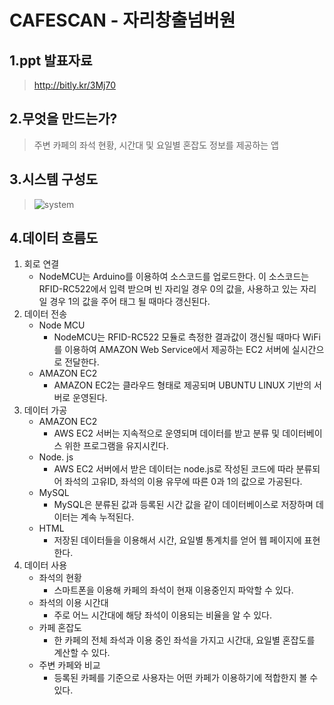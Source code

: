 CAFESCAN - 자리창출넘버원
=============

1.ppt 발표자료
-------------
>http://bitly.kr/3Mj70

2.무엇을 만드는가?
-------------
>주변 카페의 좌석 현황, 시간대 및 요일별 혼잡도 정보를 제공하는 앱

3.시스템 구성도
-------------
>![system](https://user-images.githubusercontent.com/48238562/56094223-d63bcb80-5f0c-11e9-9cd3-92a7245f1d84.png)

4.데이터 흐름도
-------------
1. 회로 연결
    - NodeMCU는 Arduino를 이용하여 소스코드를 업로드한다. 이 소스코드는 RFID-RC522에서 입력 받으며 빈 자리일 경우 0의 값을, 사용하고 있는 자리일 경우 1의 값을 주어 태그 될 때마다 갱신된다.
2. 데이터 전송
    - Node MCU
        + NodeMCU는 RFID-RC522 모듈로 측정한 결과값이 갱신될 때마다 WiFi를 이용하여 AMAZON Web Service에서 제공하는 EC2 서버에 실시간으로 전달한다.
    - AMAZON EC2
        + AMAZON EC2는 클라우드 형태로 제공되며 UBUNTU LINUX 기반의 서버로 운영된다.
3. 데이터 가공
    - AMAZON EC2
        + AWS EC2 서버는 지속적으로 운영되며 데이터를 받고 분류 및 데이터베이스 위한 프로그램을 유지시킨다.
    - Node. js
        + AWS EC2 서버에서 받은 데이터는 node.js로 작성된 코드에 따라 분류되어 좌석의 고유ID, 좌석의 이용 유무에 따른 0과 1의 값으로 가공된다.
    - MySQL
        + MySQL은 분류된 값과 등록된 시간 값을 같이 데이터베이스로 저장하며 데이터는 계속 누적된다.
    - HTML
        + 저장된 데이터들을 이용해서 시간, 요일별 통계치를 얻어 웹 페이지에 표현한다.
4. 데이터 사용
    - 좌석의 현황
        + 스마트폰을 이용해 카페의 좌석이 현재 이용중인지 파악할 수 있다.
    - 좌석의 이용 시간대
        + 주로 어느 시간대에 해당 좌석이 이용되는 비율을 알 수 있다.
    - 카페 혼잡도
        + 한 카페의 전체 좌석과 이용 중인 좌석을 가지고 시간대, 요일별 혼잡도를 계산할 수 있다.
    - 주변 카페와 비교
        + 등록된 카페를 기준으로 사용자는 어떤 카페가 이용하기에 적합한지 볼 수 있다.
        
        
        
 
        
